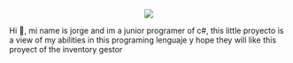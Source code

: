 <div align="center">
  <img src ='https://i.postimg.cc/NFG6NJxh/Logo-Inv-alt.png'/>
</div>
<p>Hi 👋, mi name is jorge and im a junior programer of c#, this little proyecto is a view of my abilities in this programing lenguaje y hope they will like this proyect of the inventory gestor</p> 
